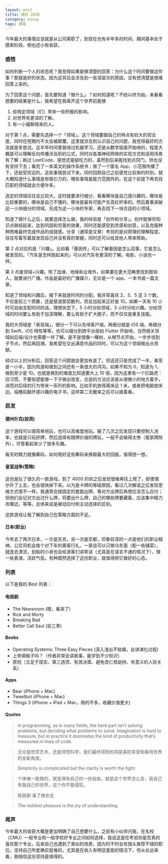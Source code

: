 ```yaml
---
layout: post
title: 我的 2018
category: essay
tags: 随笔
---
```


今年最大的事情应该就是从公司离职了，到现在也有半年多的时间，期间基本处于摸索阶段，倒也还小有收获。

### 感悟

如何判断一个人的状态呢？我觉得如果能够清楚的回答：为什么这个时间要做这件事？那就是好的状态。因为这背后会涉及到一些深层次的原因，没有想清楚是很难回答上来的。

为了回答这个问题，首先要知道「做什么」？如何知道呢？不妨以终为始，来看看想要的结果是什么，我希望在我离开这个世界前能够

1. 给特定领域（们）带来一些积极的影响。
2. 对世界有更深的了解。
3. 有一小撮聊得来的人。

对于第 1 点，需要先选择一个「领域」。这个领域要跟自己的特点有较大的契合度，同时在短期内不太会被颠覆。这里就涉及到认识自己的问题，我觉得最好的方法就是多尝试。这半年时间里我啃过机器学习，还是从数学层面开始啃的，程度大概是可以理解反向传播涉及到的公式，同时对各类神经网络的实现方式和适用场景有了解；刷过 LeetCode，感觉还是挺吃力的，虽然到后来能找到点窍门，但也没有坚持下去；看完了一本英文的操作系统书；做了一个匿名 App，小范围传播了下，还挺受欢迎的。这些事情尝试下来，同时回顾自己之前感觉比较爽的时刻，就大概知道什么事情是有吸引力的，哪些事情是能力范围外的。在这个前提下再去找匹配的领域就会方便许多。

选定的领域往往会比较大，这时就要进行细分，看看哪块是自己感兴趣的，哪块是比较重要的，哪块是自己不懂的，哪块是最有可能产生高杠杆率的。然后着重突破这一小块细分的领域，先成为这一小块的专家，再去找下一块合适的小领域。

知道了做什么之后，就要选择怎么做，我的经验是「创作和分享」。创作能够将知识点联结起来，达到巩固和完善的效果，同时还能感受到灵感和创意，以及克服种种困难最终完成作品的成就感。分享（通常是文章）考验的是对原理的理解程度，往往写着写着就发现自己并没有真的掌握，同时还可以给其他人带来帮助。

第 2 点对应的是「兴趣」。比如看「基因传」可以了解基因是怎么回事，它是怎么被发现的。「汽车是怎样跑起来的」可以对汽车有更深的了解。电影、小说也一样。

第 3 点是领域+兴趣。除了血缘、地缘和业缘外，如果要在更大范畴里找到那些人，就要进行广播。作品是最好的广播媒介，无论是一个 app、一本书或一篇文章。

知道了领域和兴趣后，接下来就是时间的分配。我非常喜欢 2、3、5 这 3 个数，不仅是前三个质数，还是斐波那契数列，而且加起来正好是 10。如果一天有 10 小时可自由支配时间的话，理想状态下，5 小时分给领域，3 小时分给兴趣。分给领域的时间要么有助于加深理解，要么有助于扩大圈子，而不仅仅是重复技能。

我的大领域是「表现端」，细分一下可以先啃客户端，再细分就是 iOS 端，再细分到 Swift，iOS 特性等等，也可以细分到跨平台层如 Flutter 开始啃，当然相关领域如后端/设计也需要一并了解。是不是很像一棵树，从根节点开始，一步步找到子节点，然后再回溯。我希望在交出满意作品的同时，可以为这个领域做出点贡献。

经过以上的分析后，回答这个问题就会更加有底了。但这还只是完成了一半，甚至是一小半，因为知道和做到之间还有一条很大的鸿沟。如果不知为 0，知道为 1，做到至少是 10。也就是做到的难度比知道要大上 10 倍，因为这里有一个拦路虎：旧习惯。不要指望能够一下子做出改变，合适的方法应该是从很微小的地方着手，进而对后续的行为带来一系列的影响。比如手机放得离床远 1 米，或者把电脑放床边，临睡前翻开感兴趣的电子书，这样第二天醒来之后可以接着看。

### 启发

#### 德州扑克(投资)

这个游戏可以很简单地玩，也可以高难度地玩。输了几次之后发现只要控制入池率，也就是只玩好牌，然后选择有跟牌价值的牌玩，一般不会输得太惨（冤家牌除外），尽管看起来少了很多乐趣。

每天的精力就像筹码，如何用好这些筹码来换取最大的回报，值得想一想。

#### 皇室战争(策略)

这也是玩了很久的一款游戏，到了 4000 的坎之后发现很难再往上爬了，即使偶尔升了上去，也会很快掉下来。以为是卡牌的等级原因，看过几次解说之后发现思维方式很不一样。我通常会按固定的套路出牌，等对方出牌后再想应该怎么应付；但他们会记对方出过什么牌，将要出什么牌，自己的哪些牌要藏着，应该集中精力攻哪边，等等。总体来说是被动应付和主动选择的区别。

这款游戏让我了解到自己在策略方面的不足。

#### 日本(职业)

今年去了两次日本，一次是东京，另一次是京都，印象较深的一点是他们的职业精神。公交司机会挨个对下车的乘客行礼，一家店可以只做乌冬面（配一些辅菜），就连去漂流，划船的小哥也会给游客们讲笑话（尤其是在语言不通的情况下），做一些表演，活跃气氛。有种既然选择了这份职业，就值得把它做好的心态。

### 列表

以下是我的 Best 列表：

#### 电视剧

- The Newsroom (嗯，看哭了)
- Rick and Morty
- Breaking Bad
- Better Call Saul (前三季)

#### Books

- Operating Systems: Three Easy Pieces (深入浅出不枯燥，会讲演化过程)
- 上帝掷骰子吗？（作者非常会讲故事，能学到不少知识）
- 原则（立足于现实、第三选项、有效决策、避免杏仁核劫持、有意义的人际关系）

#### Apps

- Bear (iPhone + Mac)
- Tweetbot (iPhone + Mac)
- Things 3 (iPhone + iPad + Mac，用的不多，收藏价值更大)

#### Quotes

> In programming, as in many fields, the hard part isn’t solving problems, but deciding what problems to solve. Imagination is hard to measure, but in practice it dominates the kind of productivity that’s measured in lines of code.

> 无论是欣赏艺术，还是领悟科学，我们最终得到的将是美的享受和看待世界的全新角度。

> Simplicity is complicated but the clarity is worth the fight.

> 个体唯一能做的，就是保有自己的一份自由，就是这个世界怎么变，我自己有我自己的世界，这个你不能侵犯。
>
> 陈佩斯·事了拂衣去

> The noblest pleasure is the joy of understanding.

### 尾声

今年最大的收获大概是更加明确了自己想要什么，之前有小伙伴问我，在名校（CMU）一般专业和一般学校好专业之间如何选择，我说这是在考验你是否真的喜欢那个专业。后来自己也遇到了类似的场景，因为时不时会有猎头推荐不错的职位。坚持自己所爱确实挺难的，尤其是在收入有明显差距的情况下，但从长远来看，我相信这份坚持是值得的。
